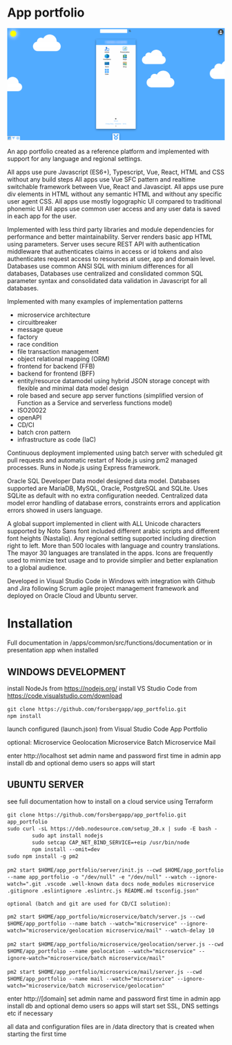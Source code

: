 # App portfolio

![App Portfolio](apps/common/public/documents/screenshot_app2.webp)

An app portfolio created as a reference platform and implemented with support for any language and regional settings.
	
All apps use pure Javascript (ES6+), Typescript, Vue, React, HTML and CSS without any build steps
All apps use Vue SFC pattern and realtime switchable framework between Vue, React and Javascipt.
All apps use pure div elements in HTML without any semantic HTML and without any specific user agent CSS.
All apps use mostly logographic UI compared to traditional phonemic UI
All apps use common user access and any user data is saved in each app for the user.

Implemented with less third party libraries and module dependencies for performance and better maintainability.
Server renders basic app HTML using parameters.
Server uses secure REST API with authentication middleware that authenticates claims in access or id tokens and 
also authenticates request access to resources at user, app and domain level.
Databases use common ANSI SQL with minium differences for all databases, 
Databases use centralized and conslidated common SQL parameter syntax and consolidated data validation in Javascript 
for all databases.

Implemented with many examples of implementation patterns 
- microservice architecture
- circuitbreaker
- message queue
- factory
- race condition
- file transaction management
- object relational mapping (ORM)
- frontend for backend (FFB)
- backend for frontend (BFF)
- entity/resource datamodel using hybrid JSON storage concept with flexible and minimal data model design
- role based and secure app server functions (simplified version of Function as a Service and serverless functions model)
- ISO20022
- openAPI
- CD/CI
- batch cron pattern
- infrastructure as code (IaC)

Continuous deployment implemented using batch server with scheduled git pull requests and automatic restart 
of Node.js using pm2 managed processes.
Runs in Node.js using Express framework.
	
Oracle SQL Developer Data model designed data model.
Databases supported are MariaDB, MySQL, Oracle, PostgreSQL and SQLite. Uses SQLite as default with no extra configuration needed.
Centralized data model error handling of database errors, constraints errors and application errors showed in users language.

A global support implemented in client with ALL Unicode characters supported by Noto Sans font
included different arabic scripts and different font heights (Nastaliq).
Any regional setting supported including direction right to left. More than 500 locales with language and
country translations. The mayor 30 languages are translated in the apps. Icons are frequently used 
to minmize text usage and to provide simplier and better explanation to a global audience.

Developed in Visual Studio Code in Windows with integration with Github and Jira following 
Scrum agile project management framework and deployed on Oracle Cloud and Ubuntu server.

# Installation

Full documentation in /apps/common/src/functions/documentation or in presentation app when installed

## WINDOWS DEVELOPMENT

install NodeJs from https://nodejs.org/
install VS Studio Code from https://code.visualstudio.com/download
```
git clone https://github.com/forsbergapp/app_portfolio.git
npm install
``` 
launch configured (launch.json) from Visual Studio Code
App Portfolio

optional:
Microservice Geolocation
Microservice Batch
Microservice Mail

enter http://localhost 
set admin name and password first time in admin app
install db and optional demo users so apps will start
		
	
## UBUNTU SERVER

see full documentation how to install on a cloud service using Terraform

```
git clone https://github.com/forsbergapp/app_portfolio.git app_portfolio
sudo curl -sL https://deb.nodesource.com/setup_20.x | sudo -E bash -
	    sudo apt install nodejs
        sudo setcap CAP_NET_BIND_SERVICE=+eip /usr/bin/node
        npm install --omit=dev
sudo npm install -g pm2

pm2 start $HOME/app_portfolio/server/init.js --cwd $HOME/app_portfolio --name app_portfolio -o "/dev/null" -e "/dev/null" --watch --ignore-watch=".git .vscode .well-known data docs node_modules microservice .gitignore .eslintignore .eslintrc.js README.md tsconfig.json"

```
	optional (batch and git are used for CD/CI solution):
```	
pm2 start $HOME/app_portfolio/microservice/batch/server.js --cwd $HOME/app_portfolio --name batch --watch="microservice" --ignore-watch="microservice/geolocation microservice/mail" --watch-delay 10

pm2 start $HOME/app_portfolio/microservice/geolocation/server.js --cwd $HOME/app_portfolio --name geolocation --watch="microservice" --ignore-watch="microservice/batch microservice/mail"

pm2 start $HOME/app_portfolio/microservice/mail/server.js --cwd $HOME/app_portfolio --name mail --watch="microservice" --ignore-watch="microservice/batch microservice/geolocation"
```

enter http://[domain]
set admin name and password first time in admin app
install db and optional demo users so apps will start
set SSL, DNS settings etc if necessary

all data and configuration files are in /data directory that is created when starting the first time